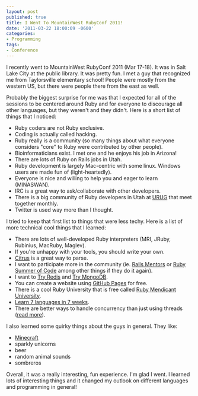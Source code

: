 ```yaml
---
layout: post
published: true
title: I Went To MountainWest RubyConf 2011!
date: '2011-03-22 18:00:09 -0600'
categories:
- Programming
tags:
- Conference
---
```


I recently went to MountainWest RubyConf 2011 (Mar 17-18). It was in Salt Lake
City at the public library. It was pretty fun. I met a guy that recognized me
from Taylorsville elementary school! People were mostly from the western US,
but there were people there from the east as well.

Probably the biggest surprise for me was that I expected for all of the
sessions to be centered around Ruby and for everyone to discourage all other
languages, but they weren't and they didn't. Here is a short list of things
that I noticed:

* Ruby coders are not Ruby exclusive.
* Coding is actually called hacking.
* Ruby really is a community (so many things about what everyone considers
  "core" to Ruby were contributed by other people).
* Bioinformaticians exist. I met one and he enjoys his job in Arizona!
* There are lots of Ruby on Rails jobs in Utah.
* Ruby development is largely Mac-centric with some linux. Windows users are
  made fun of (light-heartedly).
* Everyone is nice and willing to help you and eager to learn (MINASWAN).
* IRC is a great way to ask/collaborate with other developers.
* There is a big community of Ruby developers in Utah at
  [URUG](https://groups.google.com/forum/?pli=1#!forum/urug) that meet together
  monthly.
* Twitter is used way more than I thought.

I tried to keep that first list to things that were less techy. Here is a list
of more technical cool things that I learned:

* There are lots of well-developed Ruby interpreters (MRI, JRuby, Rubinius,
  MacRuby, Maglev).
* If you're unhappy with your tools, you should write your own.
* [Citrus](http://mjijackson.com/citrus/index.html) is a great way to parse.
* I want to participate more in the community (ie. [Rails Mentors](http://www.railsmentors.org/)
  or [Ruby Summer of Code](http://rubysoc.org/) among other things if they do it again).
* I want to [Try Redis](http://try.redis-db.com/) and [Try MongoDB](http://try.mongodb.org/).
* You can create a website using [GitHub Pages](http://pages.github.com/) for
  free.
* There is a cool Ruby University that is free called [Ruby Mendicant University](http://university.rubymendicant.com/).
* [Learn 7 languages in 7 weeks](http://www.pragprog.com/titles/btlang/seven-languages-in-seven-weeks).
* There are better ways to handle concurrency than just using threads
  ([read more](http://www.igvita.com/2010/12/02/concurrency-with-actors-goroutines-ruby/)).

I also learned some quirky things about the guys in general. They like:

* [Minecraft](http://www.minecraft.net/)
* sparkly unicorns
* beer
* random animal sounds
* sombreros

Overall, it was a really interesting, fun experience. I'm glad I went. I
learned lots of interesting things and it changed my outlook on different
languages and programming in general!

